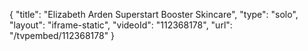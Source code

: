 {
    "title": "Elizabeth Arden Superstart Booster Skincare",
    "type": "solo",
    "layout": "iframe-static",
    "videoId": "112368178",
    "url": "\/tvpembed\/112368178"
}